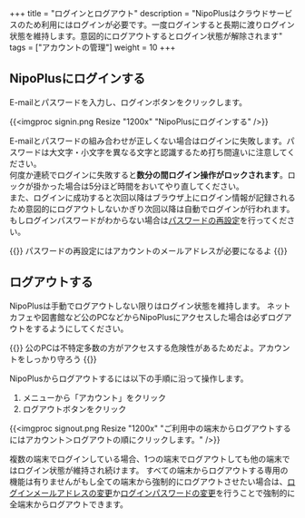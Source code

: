 +++
title = "ログインとログアウト"
description = "NipoPlusはクラウドサービスのため利用にはログインが必要です。一度ログインすると長期に渡りログイン状態を維持します。意図的にログアウトするとログイン状態が解除されます"
tags = ["アカウントの管理"]
weight = 10
+++

## NipoPlusにログインする

E-mailとパスワードを入力し、ログインボタンをクリックします。

{{<imgproc signin.png Resize "1200x" "NipoPlusにログインする" />}}

E-mailとパスワードの組み合わせが正しくない場合はログインに失敗します。パスワードは大文字・小文字を異なる文字と認識するため打ち間違いに注意してください。  
何度か連続でログインに失敗すると**数分の間ログイン操作がロックされます**。ロックが掛かった場合は5分ほど時間をおいてやり直してください。  
また、ログインに成功すると次回以降はブラウザ上にログイン情報が記録されるため意図的にログアウトしないかぎり次回以降は自動でログインが行われます。
もしログインパスワードがわからない場合は[パスワードの再設定](/account/password/)を行ってください。

{{<alice pos="right" icon="ok">}}
パスワードの再設定にはアカウントのメールアドレスが必要になるよ
{{</alice>}}

## ログアウトする

NipoPlusは手動でログアウトしない限りはログイン状態を維持します。
ネットカフェや図書館など公のPCなどからNipoPlusにアクセスした場合は必ずログアウトをするようにしてください。

{{<alice pos="right" icon="shield">}}
公のPCは不特定多数の方がアクセスする危険性があるためだよ。アカウントをしっかり守ろう
{{</alice>}}

NipoPlusからログアウトするには以下の手順に沿って操作します。

1. メニューから「アカウント」をクリック
1. ログアウトボタンをクリック

{{<imgproc signout.png Resize "1200x" "ご利用中の端末からログアウトするにはアカウント＞ログアウトの順にクリックします。" />}}

複数の端末でログインしている場合、1つの端末でログアウトしても他の端末ではログイン状態が維持され続けます。
すべての端末からログアウトする専用の機能は有りませんがもし全ての端末から強制的にログアウトさせたい場合は、[ログインメールアドレスの変更](/account/email/)か[ログインパスワードの変更](/account/password/)を行うことで強制的に全端末からログアウトできます。